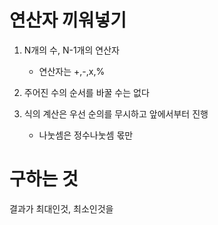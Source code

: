 # 연산자 끼워넣기

1. N개의 수, N-1개의 연산자

   - 연산자는 +,-,x,%

2. 주어진 수의 순서를 바꿀 수는 없다

3. 식의 계산은 우선 순의를 무시하고 앞에서부터 진행
   - 나눗셈은 정수나눗셈 몫만

# 구하는 것

결과가 최대인것, 최소인것을
